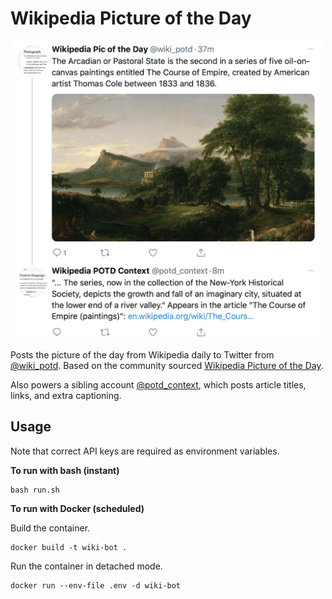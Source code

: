 # Wikipedia Picture of the Day

<p align="center">
    <img src="example.png", width=500>
</p>

Posts the picture of the day from Wikipedia daily to Twitter from [@wiki_potd](https://twitter.com/wiki_potd). Based on the community sourced [Wikipedia Picture of the Day](https://en.m.wikipedia.org/wiki/Wikipedia:Picture_of_the_day).

Also powers a sibling account [@potd_context](https://twitter.com/potd_context), which posts article titles, links, and extra captioning.

## Usage
Note that correct API keys are required as environment variables.

**To run with bash (instant)**
```
bash run.sh
```
**To run with Docker (scheduled)**

Build the container.
```
docker build -t wiki-bot .
```
Run the container in detached mode.
```
docker run --env-file .env -d wiki-bot
```
